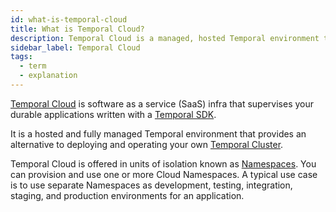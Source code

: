 ```yaml
---
id: what-is-temporal-cloud
title: What is Temporal Cloud?
description: Temporal Cloud is a managed, hosted Temporal environment that provides a platform for Temporal Applications.
sidebar_label: Temporal Cloud
tags:
  - term
  - explanation
---
```


[Temporal Cloud](https://temporal.io/cloud) is software as a service (SaaS) infra that supervises your durable applications written with a [Temporal SDK](/dev-guide/temporal-sdk).

It is a hosted and fully managed Temporal environment that provides an alternative to deploying and operating your own [Temporal Cluster](/self-hosted/setup).

Temporal Cloud is offered in units of isolation known as [Namespaces](/namespaces).
You can provision and use one or more Cloud Namespaces.
A typical use case is to use separate Namespaces as development, testing, integration, staging, and production environments for an application.
